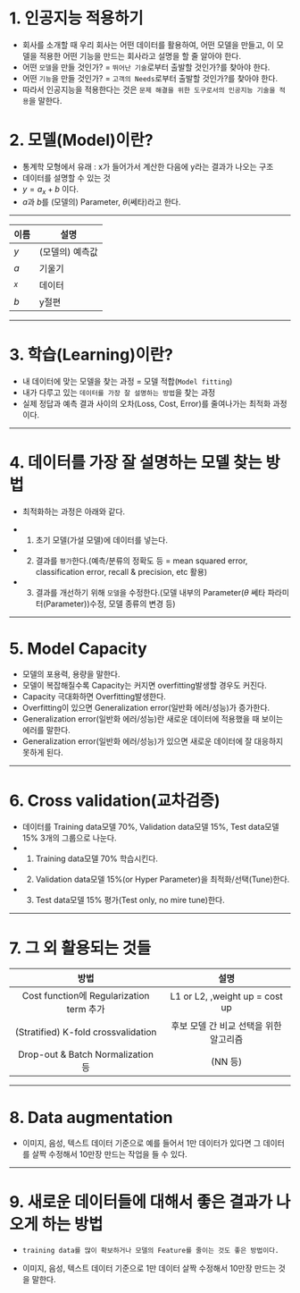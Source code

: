 # 1. 인공지능 적용하기
- 회사를 소개할 때 우리 회사는 어떤 데이터를 활용하여, 어떤 모델을 만들고, 이 모델을 적용한 어떤 기능을 만드는 회사라고 설명을 할 줄 알아야 한다.
- 어떤 `모델`을 만들 것인가? = `뛰어난 기술`로부터 출발할 것인가?를 찾아야 한다.
- 어떤 `기능`을 만들 것인가? = `고객의 Needs`로부터 출발할 것인가?를 찾아야 한다.
- 따라서 인공지능을 적용한다는 것은 `문제 해결을 위한 도구로서의 인공지능 기술을 적용`을 말한다.

# 2. 모델(Model)이란? 
- 통계학 모형에서 유래 : x가 들어가서 계산한 다음에 y라는 결과가 나오는 구조
- 데이터를 설명할 수 있는 것
- $y=a_x+b$ 이다.
- $a$과 $b$를 (모델의) Parameter, $\theta$(쎄타)라고 한다.

---
|이름|설명|
|--|--|
|$y$|(모델의) 예측값|
|$a$|기울기|
|$_x$|데이터|
|$b$|y절편|
---

# 3. 학습(Learning)이란?
- 내 데이터에 맞는 모델을 찾는 과정 = 모델 적합(`Model fitting`)
- 내가 다루고 있는 `데이터를 가장 잘 설명하는 방법`을 찾는 과정
- 실제 정답과 예측 결과 사이의 오차(Loss, Cost, Error)를 줄여나가는 최적화 과정이다.
  
---

# 4. 데이터를 가장 잘 설명하는 모델 찾는 방법
- 최적화하는 과정은 아래와 같다.
  
- 1. 초기 모델(가설 모델)에 데이터를 넣는다.
- 2. 결과를 `평가`한다.(예측/분류의 정확도 등 = mean squared error, classification error, recall & precision, etc 활용)
- 3. 결과를 개선하기 위해 `모델`을 수정한다.(모델 내부의 Parameter($\theta$ 쎄타 파라미터(Parameter))수정, 모델 종류의 변경 등)

---

# 5. Model Capacity
- 모델의 포용력, 용량을 말한다.
- 모델이 복잡해질수록 Capacity는 커지면 overfitting발생할 경우도 커진다.
- Capacity 극대화하면 Overfitting발생한다.
- Overfitting이 있으면 Generalization error(일반화 에러/성능)가 증가한다.
- Generalization error(일반화 에러/성능)란 새로운 데이터에 적용했을 때 보이는 에러를 말한다.
- Generalization error(일반화 에러/성능)가 있으면 새로운 데이터에 잘 대응하지 못하게 된다.

---

# 6. Cross validation(교차검증)
- 데이터를 Training data모델 70%, Validation data모델 15%, Test data모델 15% 3개의 그룹으로 나눈다.
- 1. Training data모델 70% 학습시킨다.
- 2. Validation data모델 15%(or Hyper Parameter)을 최적화/선택(Tune)한다.
- 3. Test data모델 15% 평가(Test only, no mire tune)한다.
  
---

# 7. 그 외 활용되는 것들
|방법|설명|
|:-----:|:-----:|
|Cost function에 Regularization term 추가|L1 or L2, ,weight up = cost up|
|(Stratified) K-fold crossvalidation|후보 모델 간 비교 선택을 위한 알고리즘|
|Drop-out & Batch Normalization 등|(NN 등)|

---

# 8. Data augmentation
- 이미지, 음성, 텍스트 데이터 기준으로 예를 들어서 1만 데이터가 있다면 그 데이터를 살짝 수정해서 10만장 만드는 작업을 들 수 있다.
---

# 9. 새로운 데이터들에 대해서 좋은 결과가 나오게 하는 방법
- `training data를 많이 확보하거나 모델의 Feature를 줄이는 것도 좋은 방법이다.`
  
- 이미지, 음성, 텍스트 데이터 기준으로 1만 데이터 살짝 수정해서 10만장 만드는 것을 말한다.






  